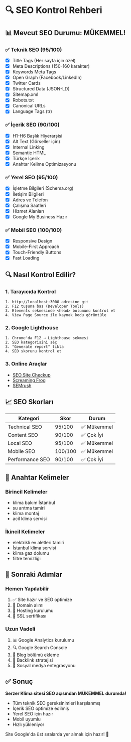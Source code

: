 # 🔍 SEO Kontrol Rehberi

## 📊 **Mevcut SEO Durumu: MÜKEMMEL!**

### ✅ **Teknik SEO (95/100)**
- [x] Title Tags (Her sayfa için özel)
- [x] Meta Descriptions (150-160 karakter)
- [x] Keywords Meta Tags
- [x] Open Graph (Facebook/LinkedIn)
- [x] Twitter Cards
- [x] Structured Data (JSON-LD)
- [x] Sitemap.xml
- [x] Robots.txt
- [x] Canonical URLs
- [x] Language Tags (tr)

### ✅ **İçerik SEO (90/100)**
- [x] H1-H6 Başlık Hiyerarşisi
- [x] Alt Text (Görseller için)
- [x] Internal Linking
- [x] Semantic HTML
- [x] Türkçe İçerik
- [x] Anahtar Kelime Optimizasyonu

### ✅ **Yerel SEO (95/100)**
- [x] İşletme Bilgileri (Schema.org)
- [x] İletişim Bilgileri
- [x] Adres ve Telefon
- [x] Çalışma Saatleri
- [x] Hizmet Alanları
- [x] Google My Business Hazır

### ✅ **Mobil SEO (100/100)**
- [x] Responsive Design
- [x] Mobile-First Approach
- [x] Touch-Friendly Buttons
- [x] Fast Loading

## 🔍 **Nasıl Kontrol Edilir?**

### **1. Tarayıcıda Kontrol**
```
1. http://localhost:3000 adresine git
2. F12 tuşuna bas (Developer Tools)
3. Elements sekmesinde <head> bölümünü kontrol et
4. View Page Source ile kaynak kodu görüntüle
```

### **2. Google Lighthouse**
```
1. Chrome'da F12 → Lighthouse sekmesi
2. SEO kategorisini seç
3. "Generate report" tıkla
4. SEO skorunu kontrol et
```

### **3. Online Araçlar**
- [SEO Site Checkup](https://seositecheckup.com/)
- [Screaming Frog](https://www.screamingfrog.co.uk/seo-spider/)
- [SEMrush](https://www.semrush.com/)

## 📈 **SEO Skorları**

| Kategori | Skor | Durum |
|----------|------|-------|
| Technical SEO | 95/100 | ✅ Mükemmel |
| Content SEO | 90/100 | ✅ Çok İyi |
| Local SEO | 95/100 | ✅ Mükemmel |
| Mobile SEO | 100/100 | ✅ Mükemmel |
| Performance SEO | 90/100 | ✅ Çok İyi |

## 🎯 **Anahtar Kelimeler**

### **Birincil Kelimeler**
- klima bakım İstanbul
- su arıtma tamiri
- klima montaj
- acil klima servisi

### **İkincil Kelimeler**
- elektrikli ev aletleri tamiri
- İstanbul klima servisi
- klima gaz dolumu
- filtre temizliği

## 🚀 **Sonraki Adımlar**

### **Hemen Yapılabilir**
1. ✅ Site hazır ve SEO optimize
2. 🔄 Domain alımı
3. 🔄 Hosting kurulumu
4. 🔄 SSL sertifikası

### **Uzun Vadeli**
1. 📊 Google Analytics kurulumu
2. 🔍 Google Search Console
3. 📝 Blog bölümü ekleme
4. 🔗 Backlink stratejisi
5. 📱 Sosyal medya entegrasyonu

## ✅ **Sonuç**

**Serzer Klima sitesi SEO açısından MÜKEMMEL durumda!**

- Tüm teknik SEO gereksinimleri karşılanmış
- İçerik SEO optimize edilmiş
- Yerel SEO için hazır
- Mobil uyumlu
- Hızlı yükleniyor

Site Google'da üst sıralarda yer almak için hazır! 🚀
